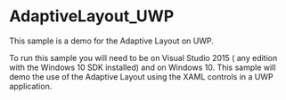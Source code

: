 # AdaptiveLayout_UWP
This sample is a demo for the Adaptive Layout on UWP.

To run this sample you will need to be on Visual Studio 2015 ( any edition with the Windows 10 SDK installed) and on Windows 10.
This sample will demo the use of the Adaptive Layout using the XAML controls in a UWP application.
